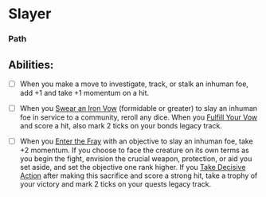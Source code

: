 # Slayer
### Path


## Abilities:
- [ ] When you make a move to investigate, track, or stalk an inhuman foe, add +1 and take +1 momentum on a hit.

- [ ] When you [Swear an Iron Vow](Swear_an_Iron_Vow.md) (formidable or greater) to slay an inhuman foe in service to a community, reroll any dice. When you [Fulfill Your Vow](Fulfill_Your_Vow.md) and score a hit, also mark 2 ticks on your bonds legacy track.

- [ ] When you [Enter the Fray](Enter_the_Fray.md) with an objective to slay an inhuman foe, take +2 momentum. If you choose to face the creature on its own terms as you begin the fight, envision the crucial weapon, protection, or aid you set aside, and set the objective one rank higher. If you [Take Decisive Action](Take_Decisive_Action.md) after making this sacrifice and score a strong hit, take a trophy of your victory and mark 2 ticks on your quests legacy track.

